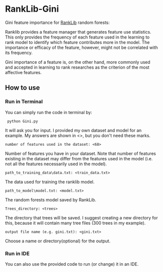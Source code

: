 # RankLib-Gini
Gini feature importance for [RankLib](https://sourceforge.net/p/lemur/wiki/RankLib/) random forests:

Ranklib provides a feature manager that generates feature use statistics. This only provides the frequency of each feature used in the learning to rank model to identify which feature contributes more in the model. The importance or efficacy of the feature, however, might not be correlated with its frequency.

Gini importance of a feature is, on the other hand, more commonly used and accepted in learning to rank researches as the criterion of the most affective features.

## How to use

### Run in Terminal
You can simply run the code in terminal by:
     
     python Gini.py

It will ask you for input. I provided my own dataset and model for an example. My answers are shown in <>, but you don't need these marks.

    number of features used in the dataset: <68>

Number of features you have in your dataset. Note that number of features existing in the dataset may differ from the features used in the model (i.e. not all the features necessarily used in the model).


    path_to_training_data\data.txt: <train_data.txt>

The data used for training the ranklib model.
      
    path_to_model\model.txt: <model.txt>
    
The random forests model saved by RankLib.
    
    Trees_directory: <trees>

The directory that trees will be saved. I suggest creating a new directory for this, because it will contain many tree files (300 trees in my example).

    output file name (e.g. gini.txt): <gini.txt>
    
Choose a name or directory(optional) for the output.

### Run in IDE
You can also use the provided code to run (or change) it in an IDE.
